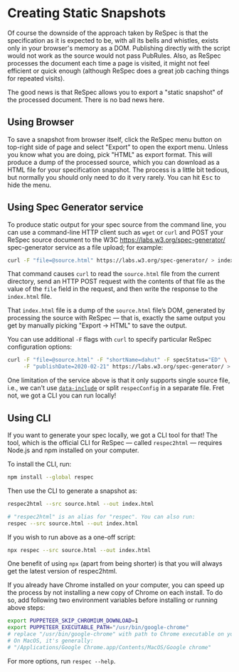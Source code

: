 # Creating Static Snapshots

Of course the downside of the approach taken by ReSpec is that the specification as it is expected to be, with all its bells and whistles, exists only in your browser's memory as a DOM. Publishing directly with the script would not work as the source would not pass PubRules. Also, as ReSpec processes the document each time a page is visited, it might not feel efficient or quick enough (although ReSpec does a great job caching things for repeated visits).

The good news is that ReSpec allows you to export a "static snapshot" of the processed document. There is no bad news here.

## Using Browser

To save a snapshot from browser itself, click the ReSpec menu button on top-right side of page and select "Export" to open the export menu. Unless you know what you are doing, pick "HTML" as export format. This will produce a dump of the processed source, which you can download as a HTML file for your specification snapshot. The process is a little bit tedious, but normally you should only need to do it very rarely. You can hit <kbd>Esc</kbd> to hide the menu.

## Using Spec Generator service

To produce static output for your spec source from the command line, you can use a command-line HTTP client such as `wget` or `curl` and POST your ReSpec source document to the W3C https://labs.w3.org/spec-generator/ spec-generator service as a file upload; for example:

```bash
curl -F "file=@source.html" https://labs.w3.org/spec-generator/ > index.html
```

That command causes `curl` to read the `source.html` file from the current directory, send an HTTP POST request with the contents of that file as the value of the `file` field in the request, and then write the response to the `index.html` file.

That `index.html` file is a dump of the `source.html` file’s DOM, generated by processing the source with ReSpec — that is, exactly the same output you get by manually picking "Export -> HTML" to save the output.

You can use additional `-F` flags with `curl` to specify particular ReSpec configuration options:

```bash
curl -F "file=@source.html" -F "shortName=dahut" -F specStatus="ED" \
     -F "publishDate=2020-02-21" https://labs.w3.org/spec-generator/ > index.html
```

One limitation of the service above is that it only supports single source file, i.e., we can't use [`data-include`](data-include) or split `respecConfig` in a separate file. Fret not, we got a CLI you can run locally!

## Using CLI

If you want to generate your spec locally, we got a CLI tool for that! The tool, which is the official CLI for ReSpec — called `respec2html` — requires Node.js and npm installed on your computer.

To install the CLI, run:

```bash
npm install --global respec
```

Then use the CLI to generate a snapshot as:

```bash
respec2html --src source.html --out index.html

# "respec2html" is an alias for "respec". You can also run:
respec --src source.html --out index.html
```

If you wish to run above as a one-off script:

```bash
npx respec --src source.html --out index.html
```

One benefit of using `npx` (apart from being shorter) is that you will always get the latest version of respec2html.

<div class="note">

If you already have Chrome installed on your computer, you can speed up the process by not installing a new copy of Chrome on each install. To do so, add following two environment variables before installing or running above steps:

```bash
export PUPPETEER_SKIP_CHROMIUM_DOWNLOAD=1
export PUPPETEER_EXECUTABLE_PATH="/usr/bin/google-chrome"
# replace "/usr/bin/google-chrome" with path to Chrome executable on your system.
# On MacOS, it's generally:
# "/Applications/Google Chrome.app/Contents/MacOS/Google chrome"
```

</div>

For more options, run `respec --help`.
